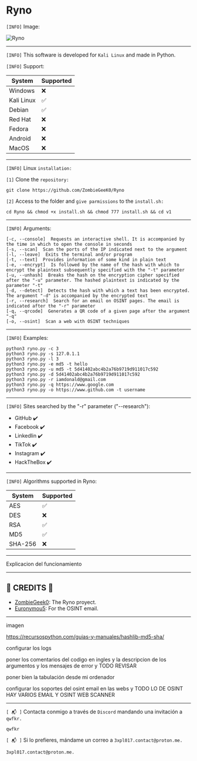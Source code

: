 # Ryno

`[INFO]` Image:

![Ryno](https://github.com/ZombieGeeK0/Ryno/assets/158185295/60c7052d-1f03-4a27-abf4-ec1b5a2214a0)

<hr>

`[INFO]` This software is developed for `Kali Linux` and made in Python.

`[INFO]` Support:

| System | Supported          |
| ------- | ------------------ |
| Windows   | :x: |
| Kali Linux   | :white_check_mark: |
| Debian   | :white_check_mark: |
| Red Hat   | :x: |
| Fedora | :x: |
| Android | :x: |
| MacOS | :x: |

<hr>

`[INFO]` Linux `installation:`

`[1]` Clone the `repository:`

    git clone https://github.com/ZombieGeeK0/Ryno
`[2]` Access to the folder and `give parmissions` to the `install.sh:`

    cd Ryno && chmod +x install.sh && chmod 777 install.sh && cd v1
<hr>

`[INFO]` Arguments:

    [-c, --console]  Requests an interactive shell. It is accompanied by the time in which to open the console in seconds
    [-s, --scan]  Scan the ports of the IP indicated next to the argument
    [-l, --leave]  Exits the terminal and/or program
    [-t, --text]  Provides information of some kind in plain text   
    [-e, --encrypt]  Is followed by the name of the hash with which to encrypt the plaintext subsequently specified with the "-t" parameter
    [-u, --unhash]  Breaks the hash on the encryption cipher specified after the "-u" parameter. The hashed plaintext is indicated by the parameter "-t"
    [-d, --detect]  Detects the hash with which a text has been encrypted. The argument "-d" is accompanied by the encrypted text
    [-r, --research]  Search for an email on OSINT pages. The email is indicated after the "-r" parameter
    [-q, --qrcode]  Generates a QR code of a given page after the argument "-q"
    [-o, --osint]  Scan a web with OSINT techniques

<hr>

`[INFO]` Examples:

    python3 ryno.py -c 3
    python3 ryno.py -s 127.0.1.1
    python3 ryno.py -l 3
    python3 ryno.py -e md5 -t hello
    python3 ryno.py -u md5 -t 5d41402abc4b2a76b9719d911017c592
    python3 ryno.py -d 5d41402abc4b2a76b9719d911017c592
    python3 ryno.py -r iamdonald@gmail.com
    python3 ryno.py -q https://www.google.com
    python3 ryno.py -o https://www.github.com -t username

<hr>

`[INFO]` Sites searched by the "-r" parameter ("--research"):

- GitHub ✔️
- Facebook ✔️
- Linkedlin ✔️
- TikTok ✔️
- Instagram ✔️
- HackTheBox ✔️

<hr>

`[INFO]` Algorithms supported in Ryno:

| System | Supported          |
| ------- | ------------------ |
| AES   | :white_check_mark: |
| DES   | :x: |
| RSA   | :white_check_mark: |
| MD5   | :white_check_mark: |
| SHA-256 | :x: |

<hr>

Explicacion del funcionamiento

<hr>

## 🥇 CREDITS 🥇

- [ZombieGeek0](https://www.github.com/ZombieGeek0): The Ryno proyect.
- [Euronymou5](https://www.github.com/Euronymou5): For the OSINT email.

<hr>

imagen

https://recursospython.com/guias-y-manuales/hashlib-md5-sha/

configurar los logs

poner los comentarios del codigo en ingles y la descripcion de los argumentos y los mensajes de error y TODO REVISAR

poner bien la tabulación desde mi ordenador

configurar los soportes del osint email en las webs y TODO LO DE OSINT HAY VARIOS EMAIL Y OSINT WEB SCANNER

<hr>

`[ 📬 ]` Contacta conmigo a través de `Discord` mandando una invitación a `qwfkr.`

    qwfkr
`[ 📬 ]` Si lo prefieres, mándame un correo a `3xpl017.contact@proton.me.`

    3xpl017.contact@proton.me.
